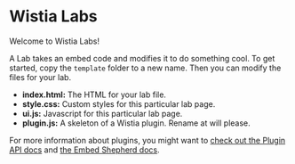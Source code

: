 # Wistia Labs

Welcome to Wistia Labs!

A Lab takes an embed code and modifies it to do something cool. 
To get started, copy the `template` folder to a new name. Then 
you can modify the files for your lab.

- __index.html:__ The HTML for your lab file.
- __style.css:__ Custom styles for this particular lab page.
- __ui.js:__ Javascript for this particular lab page.
- __plugin.js:__ A skeleton of a Wistia plugin. Rename at will please.

For more information about plugins, you might want to [check out 
the Plugin API docs](http://wistia.com/doc/plugin-api) and 
[the Embed Shepherd docs](http://wistia.com/doc/embed-shepherd).
